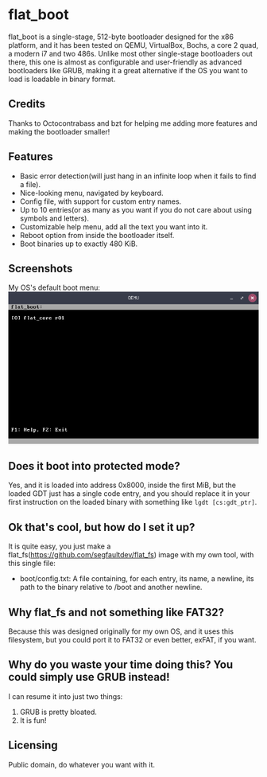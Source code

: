 # flat_boot
flat_boot is a single-stage, 512-byte bootloader designed for the x86 platform, and it has been tested on QEMU, VirtualBox, Bochs, a core 2 quad, a modern i7 and two 486s. Unlike most other single-stage bootloaders out there, this one is almost as configurable and user-friendly as advanced bootloaders like GRUB, making it a great alternative if the OS you want to load is loadable in binary format.

## Credits
Thanks to Octocontrabass and bzt for helping me adding more features and making the bootloader smaller!

## Features
- Basic error detection(will just hang in an infinite loop when it fails to find a file).
- Nice-looking menu, navigated by keyboard.
- Config file, with support for custom entry names.
- Up to 10 entries(or as many as you want if you do not care about using symbols and letters).
- Customizable help menu, add all the text you want into it.
- Reboot option from inside the bootloader itself.
- Boot binaries up to exactly 480 KiB.

## Screenshots
My OS's default boot menu:<br>
![](https://github.com/segfaultdev/flat_boot/raw/main/photo.png)

## Does it boot into protected mode?
Yes, and it is loaded into address 0x8000, inside the first MiB, but the loaded GDT just has a single code entry, and you should replace it in your first instruction on the loaded binary with something like ```lgdt [cs:gdt_ptr]```.

## Ok that's cool, but how do I set it up?
It is quite easy, you just make a flat_fs(https://github.com/segfaultdev/flat_fs) image with my own tool, with this single file:
- boot/config.txt: A file containing, for each entry, its name, a newline, its path to the binary relative to /boot and another newline.

## Why flat_fs and not something like FAT32?
Because this was designed originally for my own OS, and it uses this filesystem, but you could port it to FAT32 or even better, exFAT, if you want.

## Why do you waste your time doing this? You could simply use GRUB instead!
I can resume it into just two things:
1. GRUB is pretty bloated.
2. It is fun!

## Licensing
Public domain, do whatever you want with it.

